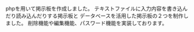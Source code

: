 phpを用いて掲示板を作成しました。
テキストファイルに入力内容を書き込んだり読み込んだりする掲示板と
データベースを活用した掲示板の２つを制作しました。
削除機能や編集機能、パスワード機能を実装しております。
